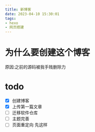 ```yaml
---
title: 新博客
date: 2023-04-10 15:30:01
tags:
- hexo
- 网页搭建
---
```


# 为什么要创建这个博客

原因:之前的源码被我手贱删除力

# todo 
- [x] 创建博客
- [x] 上传第一篇文章
- [ ] 迁移软件仓库
- [ ] 主题完善
- [ ] 页面重定向
先这样
